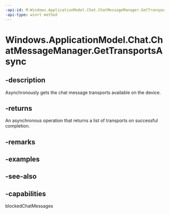 ```yaml
---
-api-id: M:Windows.ApplicationModel.Chat.ChatMessageManager.GetTransportsAsync
-api-type: winrt method
---
```


<!-- Method syntax
public Windows.Foundation.IAsyncOperation<Windows.Foundation.Collections.IVectorView<Windows.ApplicationModel.Chat.ChatMessageTransport>> GetTransportsAsync()
-->

# Windows.ApplicationModel.Chat.ChatMessageManager.GetTransportsAsync

## -description
Asynchronously gets the chat message transports available on the device.

## -returns
An asynchronous operation that returns a list of transports on successful completion.

## -remarks

## -examples

## -see-also


## -capabilities
blockedChatMessages